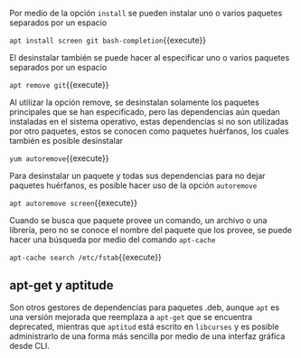 Por medio de la opción `install` se pueden instalar uno o varios paquetes separados por un espacio

`apt install screen git bash-completion`{{execute}}

El desinstalar también se puede hacer al especificar uno o varios paquetes separados por un espacio

`apt remove git`{{execute}}

Al utilizar la opción remove, se desinstalan solamente los paquetes principales que se han especificado, pero las dependencias aún quedan instaladas en el sistema operativo, estas dependencias si no son utilizadas por otro paquetes, estos se conocen como paquetes huérfanos, los cuales también es posible desinstalar

`yum autoremove`{{execute}}

Para desinstalar un paquete y todas sus dependencias para no dejar paquetes huérfanos, es posible hacer uso de la opción `autoremove`

`apt autoremove screen`{{execute}}

Cuando se busca que paquete provee un comando, un archivo o una librería, pero no se conoce el nombre del paquete que los provee, se puede hacer una búsqueda por medio del comando `apt-cache`

`apt-cache search /etc/fstab`{{execute}}

## apt-get y aptitude
Son otros gestores de dependencias para paquetes .deb, aunque `apt` es una versión mejorada que reemplaza a `apt-get` que se encuentra deprecated, mientras que `aptitud` está escrito en `libcurses` y es posible administrarlo de una forma más sencilla por medio de una interfaz gráfica desde CLI.
